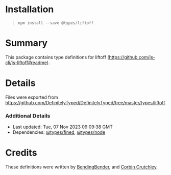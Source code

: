 # Installation
> `npm install --save @types/liftoff`

# Summary
This package contains type definitions for liftoff (https://github.com/js-cli/js-liftoff#readme).

# Details
Files were exported from https://github.com/DefinitelyTyped/DefinitelyTyped/tree/master/types/liftoff.

### Additional Details
 * Last updated: Tue, 07 Nov 2023 09:09:38 GMT
 * Dependencies: [@types/fined](https://npmjs.com/package/@types/fined), [@types/node](https://npmjs.com/package/@types/node)

# Credits
These definitions were written by [BendingBender](https://github.com/BendingBender), and [Corbin Crutchley](https://github.com/crutchcorn).
